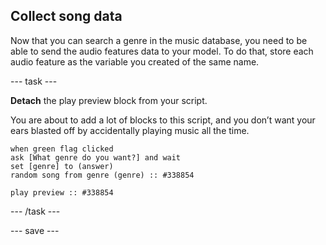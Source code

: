 ## Collect song data

Now that you can search a genre in the music database, you need to be able to send the audio features data to your model. To do that, store each audio feature as the variable you created of the same name.

--- task ---

**Detach** the play preview block from your script. 

You are about to add a lot of blocks to this script, and you don’t want your ears blasted off by accidentally playing music all the time.

```blocks3
when green flag clicked
ask [What genre do you want?] and wait
set [genre] to (answer)
random song from genre (genre) :: #338854

play preview :: #338854
```
--- /task ---





--- save ---